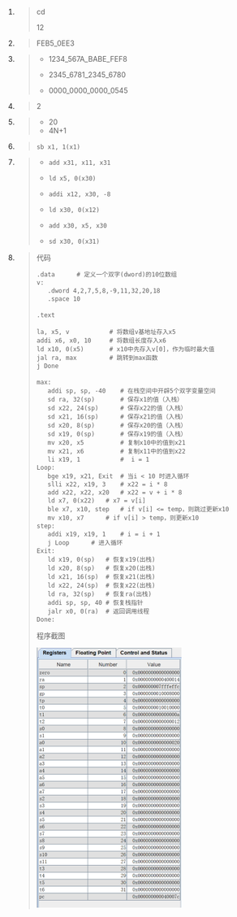 1. >cd
   >
   >12

2. >FEB5_0EE3

3. >* 1234_567A_BABE_FEF8
   >
   >* 2345_6781_2345_6780
   >
   >* 0000_0000_0000_0545
   
4. >2

5. >* 20
   >* 4N+1
   
6. >`sb x1, 1(x1)`

7. > * `add x31, x11, x31`
   >
   > * `ld x5, 0(x30)`
   >
   > * `addi x12, x30, -8`
   >
   > * `ld x30, 0(x12)`
   >
   > * `add x30, x5, x30`
   >
   > * `sd x30, 0(x31)`
  
8. >代码
   >
   >```pseudocode
   >.data      # 定义一个双字(dword)的10位数组
   >v:
   >    .dword 4,2,7,5,8,-9,11,32,20,18
   >    .space 10
   >
   >.text
   >
   >la, x5, v			# 将数组v基地址存入x5
   >addi x6, x0, 10 	# 将数组长度存入x6
   >ld x10, 0(x5)		# x10中先存入v[0]，作为临时最大值
   >jal ra, max			# 跳转到max函数
   >j Done
   >
   >max:
   >    addi sp, sp, -40 	# 在栈空间中开辟5个双字变量空间
   >    sd ra, 32(sp)    	# 保存x1的值（入栈）
   >    sd x22, 24(sp)      # 保存x22的值（入栈）
   >    sd x21, 16(sp)      # 保存x21的值（入栈） 
   >    sd x20, 8(sp)       # 保存x20的值（入栈）
   >    sd x19, 0(sp)       # 保存x19的值（入栈）
   >    mv x20, x5          # 复制x10中的值到x21
   >    mv x21, x6          # 复制x11中的值到x22
   >    li x19, 1           #  i = 1
   >Loop:
   >    bge x19, x21, Exit  # 当i < 10 时进入循环
   >    slli x22, x19, 3    # x22 = i * 8
   >    add x22, x22, x20   # x22 = v + i * 8
   >    ld x7, 0(x22)	# x7 = v[i]
   >    ble x7, x10, step	# if v[i] <= temp，则跳过更新x10
   >    mv x10, x7		# if v[i] > temp，则更新x10
   >step:
   >    addi x19, x19, 1	# i = i + 1
   >    j Loop		# 进入循环
   >Exit:    
   >    ld x19, 0(sp)	# 恢复x19(出栈)
   >    ld x20, 8(sp)	# 恢复x20(出栈)
   >    ld x21, 16(sp)	# 恢复x21(出栈)
   >    ld x22, 24(sp)	# 恢复x22(出栈)
   >    ld ra, 32(sp)	# 恢复ra(出栈)
   >    addi sp, sp, 40	# 恢复栈指针
   >    jalr x0, 0(ra)	# 返回调用线程
   >Done:
   >```
   >
   >程序截图
   >
   ><img src="../../../../../大二下/picture/计组第2次作业01.png" alt="image-20220331003010805" style="zoom:50%;" />

